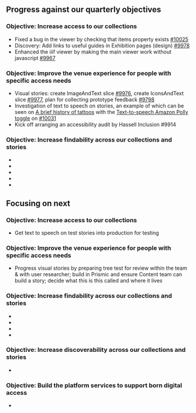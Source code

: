 ## Progress against our quarterly objectives

### Objective: Increase access to our collections
- Fixed a bug in the viewer by checking that items property exists [#10025](https://github.com/wellcomecollection/wellcomecollection.org/issues/10025)
- Discovery: Add links to useful guides in Exhibition pages (design) [#9978](https://github.com/wellcomecollection/wellcomecollection.org/issues/9978)
- Enhanced the iiif viewer by making the main viewer work without javascript [#9967](https://github.com/wellcomecollection/wellcomecollection.org/issues/9967)

### Objective: Improve the venue experience for people with specific access needs
- Visual stories: create ImageAndText slice [#9976](https://github.com/wellcomecollection/wellcomecollection.org/issues/9976), create IconsAndText slice [#9977](https://github.com/wellcomecollection/wellcomecollection.org/issues/9977), plan for collecting prototype feedback [#9798](https://github.com/wellcomecollection/wellcomecollection.org/issues/9798)
- Investigation of text to speech on stories, an example of which can be seen on [A brief history of tattoos](https://wellcomecollection.org/articles/W9m2QxcAAF8AFvE5) with the [Text-to-speech Amazon Polly toggle](https://dash.wellcomecollection.org/toggles/) on [#10031](https://github.com/wellcomecollection/wellcomecollection.org/issues/10031)
- Kick off arranging an accessibility audit by Hassell Inclusion #9914

### Objective: Increase findability across our collections and stories
-	
-	
-	
-	
-	


## Focusing on next
### Objective: Increase access to our collections
- Get text to speech on test stories into production for testing

### Objective: Improve the venue experience for people with specific access needs
- Progress visual stories by preparing tree test for review within the team & with user researcher; build in Prismic and ensure Content team can build a story; decide what this is this called and where it lives

### Objective: Increase findability across our collections and stories
-	
-	
-	
-	
 
### Objective: Increase discoverability across our collections and stories
-  

### Objective: Build the platform services to support born digital access
- 
